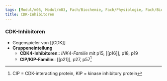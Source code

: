 ```yaml
---
tags: [Modul/m05, Modul/m03, Fach/Biochemie, Fach/Physiologie, Fach/Biochemie/Molekül]
title: CDK-Inhibitoren
---
```

### CDK-Inhibitoren
- Gegenspieler von [[CDK]]
- **Gruppeneinteilung**
	- **CDK4-Inhibitoren**:: *INK4-Familie* mit p15, [[p16]], p18, p19
	- **CIP/KIP-Familie**:: [[p21]], p27, p57[^1]


[^1]: CIP = CDK-interacting protein, KIP = kinase inhibitory protein